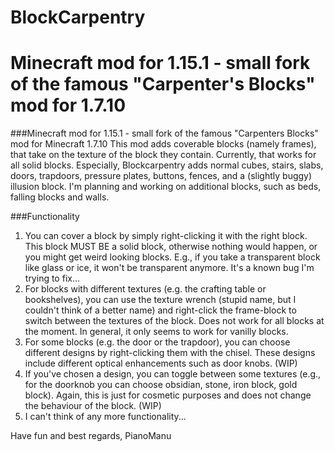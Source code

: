 # BlockCarpentry
Minecraft mod for 1.15.1 - small fork of the famous "Carpenter's Blocks" mod for 1.7.10
=======
###Minecraft mod for 1.15.1 - small fork of the famous "Carpenters Blocks" mod for Minecraft 1.7.10
This mod adds coverable blocks (namely frames), that take on the texture of the block they contain. Currently, that works for all solid blocks.
Especially, Blockcarpentry adds normal cubes, stairs, slabs, doors, trapdoors, pressure plates, buttons, fences, and a (slightly buggy) illusion block.
I'm planning and working on additional blocks, such as beds, falling blocks and walls.

###Functionality
1. You can cover a block by simply right-clicking it with the right block. This block MUST BE a solid block, otherwise nothing would happen, or you might get weird looking blocks. E.g., if you take a transparent block like glass or ice, it won't be transparent anymore. It's a known bug I'm trying to fix...
2. For blocks with different textures (e.g. the crafting table or bookshelves), you can use the texture wrench (stupid name, but I couldn't think of a better name) and right-click the frame-block to switch between the textures of the block. Does not work for all blocks at the moment. In general, it only seems to work for vanilly blocks.
3. For some blocks (e.g. the door or the trapdoor), you can choose different designs by right-clicking them with the chisel. These designs include different optical enhancements such as door knobs. (WIP)  
4. If you've chosen a design, you can toggle between some textures (e.g., for the doorknob you can choose obsidian, stone, iron block, gold block). Again, this is just for cosmetic purposes and does not change the behaviour of the block. (WIP) 
5. I can't think of any more functionality...

Have fun and best regards,
PianoManu